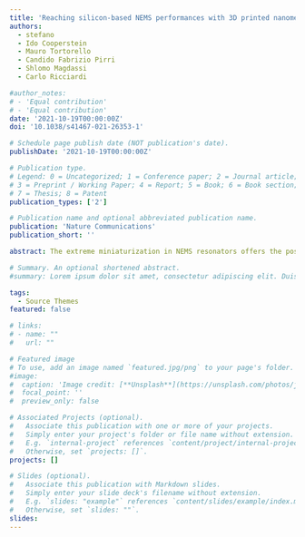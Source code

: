 ```yaml
---
title: 'Reaching silicon-based NEMS performances with 3D printed nanomechanical resonators'
authors:
  - stefano
  - Ido Cooperstein
  - Mauro Tortorello
  - Candido Fabrizio Pirri
  - Shlomo Magdassi
  - Carlo Ricciardi

#author_notes:
# - 'Equal contribution'
# - 'Equal contribution'
date: '2021-10-19T00:00:00Z'
doi: '10.1038/s41467-021-26353-1'

# Schedule page publish date (NOT publication's date).
publishDate: '2021-10-19T00:00:00Z'

# Publication type.
# Legend: 0 = Uncategorized; 1 = Conference paper; 2 = Journal article;
# 3 = Preprint / Working Paper; 4 = Report; 5 = Book; 6 = Book section;
# 7 = Thesis; 8 = Patent
publication_types: ['2']

# Publication name and optional abbreviated publication name.
publication: 'Nature Communications'
publication_short: ''

abstract: The extreme miniaturization in NEMS resonators offers the possibility to reach an unprecedented resolution in high-performance mass sensing. These very low limits of detection are related to the combination of two factors: a small resonator mass and a high quality factor. The main drawback of NEMS is represented by the highly complex, multi-steps, and expensive fabrication processes. Several alternatives fabrication processes have been exploited, but they are still limited to MEMS range and very low-quality factor. Here we report the fabrication of rigid NEMS resonators with high-quality factors by a 3D printing approach. After a thermal step, we reach complex geometry printed devices composed of ceramic structures with high Young’s modulus and low damping showing performances in line with silicon-based NEMS resonators ones. We demonstrate the possibility of rapid fabrication of NEMS devices that present an effective alternative to semiconducting resonators as highly sensitive mass and force sensors.

# Summary. An optional shortened abstract.
#summary: Lorem ipsum dolor sit amet, consectetur adipiscing elit. Duis posuere tellus ac convallis placerat. Proin tincidunt magna sed ex sollicitudin condimentum.

tags:
  - Source Themes
featured: false

# links:
# - name: ""
#   url: ""

# Featured image
# To use, add an image named `featured.jpg/png` to your page's folder.
#image:
#  caption: 'Image credit: [**Unsplash**](https://unsplash.com/photos/jdD8gXaTZsc)'
#  focal_point: ''
#  preview_only: false

# Associated Projects (optional).
#   Associate this publication with one or more of your projects.
#   Simply enter your project's folder or file name without extension.
#   E.g. `internal-project` references `content/project/internal-project/index.md`.
#   Otherwise, set `projects: []`.
projects: []

# Slides (optional).
#   Associate this publication with Markdown slides.
#   Simply enter your slide deck's filename without extension.
#   E.g. `slides: "example"` references `content/slides/example/index.md`.
#   Otherwise, set `slides: ""`.
slides:
---
```


